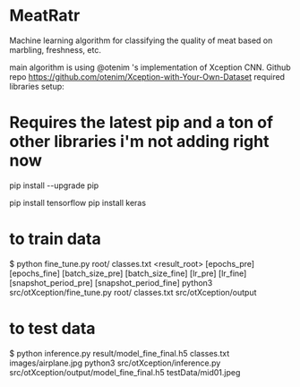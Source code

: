 # MeatRatr

Machine learning algorithm for classifying the quality of meat based on marbling, freshness, etc.

main algorithm is using @otenim 's implementation of Xception CNN. Github repo https://github.com/otenim/Xception-with-Your-Own-Dataset
required libraries setup:

# Requires the latest pip and a ton of other libraries i'm not adding right now

pip install --upgrade pip

pip install tensorflow
pip install keras

# to train data

$ python fine_tune.py root/ classes.txt <result_root> [epochs_pre] [epochs_fine] [batch_size_pre] [batch_size_fine] [lr_pre] [lr_fine] [snapshot_period_pre] [snapshot_period_fine]
python3 src/otXception/fine_tune.py root/ classes.txt src/otXception/output

# to test data

$ python inference.py result/model_fine_final.h5 classes.txt images/airplane.jpg
python3 src/otXception/inference.py src/otXception/output/model_fine_final.h5 testData/mid01.jpeg
